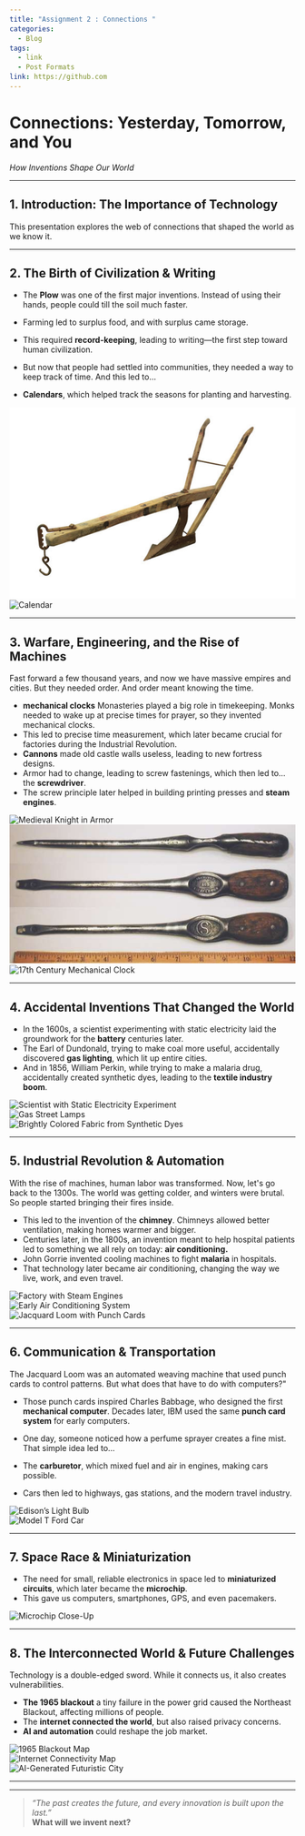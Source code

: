 ```yaml
---
title: "Assignment 2 : Connections "
categories:
  - Blog
tags:
  - link
  - Post Formats
link: https://github.com
---
```


# **Connections: Yesterday, Tomorrow, and You**  
*How Inventions Shape Our World*

---

## **1. Introduction: The Importance of Technology**  
This presentation explores the web of connections that shaped the world as we know it.


---

## **2. The Birth of Civilization & Writing**  

- The **Plow** was one of the first major inventions. Instead of using their hands, people could till the soil much faster.

- Farming led to surplus food, and with surplus came storage.

- This required **record-keeping**, leading to writing—the first step toward human civilization.

- But now that people had settled into communities, they needed a way to keep track of time. And this led to…

- **Calendars**, which helped track the seasons for planting and harvesting.

[![Ancient Plow](/assets/images/plow.jpg)](https://media.istockphoto.com/id/1366010680/vector/old-plough-vintage-illustration.jpg?s=612x612&w=0&k=20&c=HQS47mF_4pMoyVJici4xXRJHt94OlPZtzEjzd5fFwfg=)
![Calendar](/assets/images/calendar.jpg)

---

## **3. Warfare, Engineering, and the Rise of Machines**  
Fast forward a few thousand years, and now we have massive empires and cities. But they needed order. And order meant knowing the time.

-  **mechanical clocks** Monasteries played a big role in timekeeping. Monks needed to wake up at precise times for prayer, so they invented mechanical clocks.
- This led to precise time measurement, which later became crucial for factories during the Industrial Revolution.
- **Cannons** made old castle walls useless, leading to new fortress designs.
- Armor had to change, leading to screw fastenings, which then led to… the **screwdriver**.
- The screw principle later helped in building printing presses and **steam engines**.

![Medieval Knight in Armor](path-to-image)  
![screwdriver](/assets/images/screw.jpg)  
![17th Century Mechanical Clock](path-to-image)  

---

## **4. Accidental Inventions That Changed the World**  

- In the 1600s, a scientist experimenting with static electricity laid the groundwork for the **battery** centuries later.
- The Earl of Dundonald, trying to make coal more useful, accidentally discovered **gas lighting**, which lit up entire cities.
- And in 1856, William Perkin, while trying to make a malaria drug, accidentally created synthetic dyes, leading to the **textile industry boom**.

![Scientist with Static Electricity Experiment](path-to-image)  
![Gas Street Lamps](path-to-image)  
![Brightly Colored Fabric from Synthetic Dyes](path-to-image)  

---

## **5. Industrial Revolution & Automation**  
With the rise of machines, human labor was transformed.
Now, let's go back to the 1300s. The world was getting colder, and winters were brutal. So people started bringing their fires inside.

- This led to the invention of the **chimney**. Chimneys allowed better ventilation, making homes warmer and bigger.
- Centuries later, in the 1800s, an invention meant to help hospital patients led to something we all rely on today: **air conditioning.**
- John Gorrie invented cooling machines to fight **malaria** in hospitals.
- That technology later became air conditioning, changing the way we live, work, and even travel.

![Factory with Steam Engines](path-to-image)  
![Early Air Conditioning System](path-to-image)  
![Jacquard Loom with Punch Cards](path-to-image)  

---

## **6. Communication & Transportation**  
The Jacquard Loom was an automated weaving machine that used punch cards to control patterns. But what does that have to do with computers?"

- Those punch cards inspired Charles Babbage, who designed the first **mechanical computer**.
Decades later, IBM used the same **punch card system** for early computers.

- One day, someone noticed how a perfume sprayer creates a fine mist. That simple idea led to…

- The **carburetor**, which mixed fuel and air in engines, making cars possible.
- Cars then led to highways, gas stations, and the modern travel industry.

![Edison’s Light Bulb](path-to-image)  
![Model T Ford Car](path-to-image)  
 

---

## **7. Space Race & Miniaturization**  
- The need for small, reliable electronics in space led to **miniaturized circuits**, which later became the **microchip**.
- This gave us computers, smartphones, GPS, and even pacemakers.

 
![Microchip Close-Up](path-to-image)  
 

---

## **8. The Interconnected World & Future Challenges**  
Technology is a double-edged sword. While it connects us, it also creates vulnerabilities.

- **The 1965 blackout** a tiny failure in the power grid caused the Northeast Blackout, affecting millions of people.
- The **internet connected the world**, but also raised privacy concerns.
- **AI and automation** could reshape the job market.

![1965 Blackout Map](path-to-image)  
![Internet Connectivity Map](path-to-image)  
![AI-Generated Futuristic City](path-to-image)  

---



---

> *“The past creates the future, and every innovation is built upon the last.”*  
> **What will we invent next?**